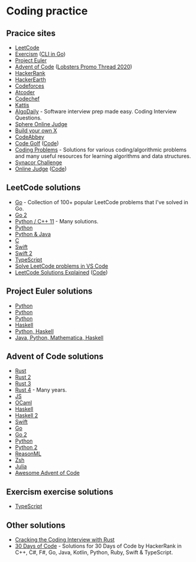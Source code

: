 # Coding practice

## Pracice sites

- [LeetCode](https://leetcode.com)
- [Exercism](http://exercism.io/) ([CLI in Go](https://github.com/exercism/cli))
- [Project Euler](https://projecteuler.net/archives)
- [Advent of Code](https://adventofcode.com/) ([Lobsters Promo Thread 2020](https://lobste.rs/s/3uxtgb/advent_code_2020_promotion_thread))
- [HackerRank](https://www.hackerrank.com/)
- [HackerEarth](https://www.hackerearth.com/)
- [Codeforces](http://codeforces.com/)
- [Atcoder](https://atcoder.jp/)
- [Codechef](https://www.codechef.com/)
- [Kattis](https://open.kattis.com/)
- [AlgoDaily](https://algodaily.com/) - Software interview prep made easy. Coding Interview Questions.
- [Sphere Online Judge](http://www.spoj.com/)
- [Build your own X](https://github.com/danistefanovic/build-your-own-x)
- [CodeAbbey](https://www.codeabbey.com/)
- [Code Golf](https://code-golf.io/) ([Code](https://github.com/code-golf/code-golf))
- [Coding Problems](https://github.com/MTrajK/coding-problems) - Solutions for various coding/algorithmic problems and many useful resources for learning algorithms and data structures.
- [Synacor Challenge](https://challenge.synacor.com/)
- [Online Judge](https://onlinejudge.org/) ([Code](https://github.com/TheOnlineJudge/ojudge))

## LeetCode solutions

- [Go](https://github.com/austingebauer/go-leetcode) - Collection of 100+ popular LeetCode problems that I've solved in Go.
- [Go 2](https://github.com/halfrost/LeetCode-Go)
- [Python / C++ 11](https://github.com/kamyu104/LeetCode) - Many solutions.
- [Python](https://github.com/davidnsun/leetcode-py)
- [Python & Java](https://github.com/qiyuangong/leetcode)
- [C](https://github.com/begeekmyfriend/leetCode)
- [Swift](https://github.com/soapyigu/LeetCode-Swift)
- [Swift 2](https://github.com/rudrankriyam/LeetCode-in-Swift)
- [TypeScript](https://github.com/enricopolanski/leetcode)
- [Solve LeetCode problems in VS Code](https://github.com/LeetCode-OpenSource/vscode-leetcode)
- [LeetCode Solutions Explained](https://beizhedenglong.github.io/leetcode-solutions/docs/two-sum) ([Code](https://github.com/beizhedenglong/leetcode-site-generator))

## Project Euler solutions

- [Python](https://github.com/datamine/project-euler)
- [Python](https://github.com/davidnsun/project-euler-py)
- [Python](https://johnloeber.com/docs/projecteuler.html)
- [Haskell](https://github.com/yfeldblum/haskell-euler)
- [Python, Haskell](https://github.com/zacharydenton/euler)
- [Java, Python, Mathematica, Haskell](https://github.com/nayuki/Project-Euler-solutions)

## Advent of Code solutions

- [Rust](https://github.com/kitten/advent-of-code-2019)
- [Rust 2](https://github.com/m-rutter/advent-of-code)
- [Rust 3](https://github.com/mitsuhiko/aoc19)
- [Rust 4](https://github.com/mkeeter/advent-of-code) - Many years.
- [JS](https://github.com/vtambourine/adventofcode)
- [OCaml](https://github.com/narimiran/AdventOfCode2019)
- [Haskell](https://github.com/merijn/AdventOfCode2019)
- [Haskell 2](https://github.com/dustin/aoc2019)
- [Swift](https://github.com/evilmint/AdventOfCode)
- [Go](https://github.com/neutralinsomniac/advent2019)
- [Go 2](https://github.com/vtambourine/leetcode-go)
- [Python](https://github.com/benediktwerner/AdventOfCode)
- [Python 2](https://github.com/andreypopp/aoc2019)
- [ReasonML](https://github.com/believer/advent-of-code)
- [Zsh](https://github.com/romkatv/advent-of-code-2019/blob/master/README.md)
- [Julia](https://github.com/tsoding/aoc-2020)
- [Awesome Advent of Code](https://github.com/Bogdanp/awesome-advent-of-code)

## Exercism exercise solutions

- [TypeScript](https://github.com/exercism/typescript)

## Other solutions

- [Cracking the Coding Interview with Rust](https://github.com/brndnmtthws/cracking-the-coding-interview-rust)
- [30 Days of Code](https://github.com/xeoneux/30-Days-of-Code) - Solutions for 30 Days of Code by HackerRank in C++, C#, F#, Go, Java, Kotlin, Python, Ruby, Swift & TypeScript.
